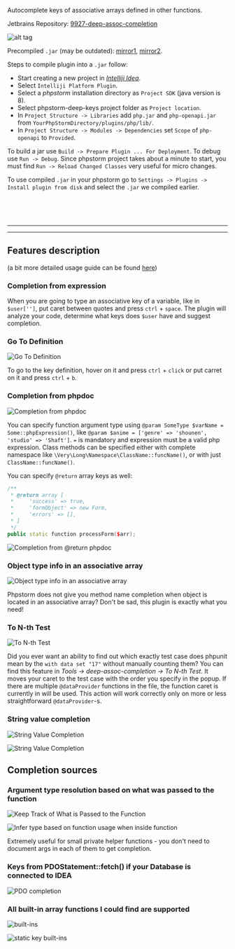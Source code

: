 Autocomplete keys of associative arrays defined in other functions.

Jetbrains Repository: [9927-deep-assoc-completion](https://plugins.jetbrains.com/plugin/9927-deep-assoc-completion)

![alt tag](https://raw.githubusercontent.com/klesun/phpstorm-deep-keys/master/imgs/screenshot.png)

Precompiled `.jar` (may be outdated): [mirror1](http://midiana.lv/Dropbox/web/phpstorm-deep-keys.jar), [mirror2](https://www.dropbox.com/s/5x984zqxw1u32fl/phpstorm-deep-keys.jar?dl=0).

Steps to compile plugin into a `.jar` follow:
- Start creating a new project in _[Intelliji Idea](https://www.jetbrains.com/idea/)_.
- Select `Intelliji Platform Plugin`.
- Select a _phpstorm_ installation directory as `Project SDK` (java version is 8).
- Select phpstorm-deep-keys project folder as `Project location`.
- In `Project Structure -> Libraries` add `php.jar` and `php-openapi.jar` from `YourPhpStormDirectory/plugins/php/lib/`.
- In `Project Structure -> Modules -> Dependencies` set `Scope` of `php-openapi` to `Provided`.

To build a jar use `Build -> Prepare Plugin ... For Deployment`. To debug use `Run -> Debug`. Since phpstorm project takes about a minute to start, you must find `Run -> Reload Changed Classes` very useful for micro changes.

To use compiled `.jar` in your phpstorm go to `Settings -> Plugins -> Install plugin from disk` and select the `.jar` we compiled earlier.

<br/>
<br/>
<br/>
<hr/>
<hr/>

## Features description

(a bit more detailed usage guide can be found [here](https://github.com/klesun/phpstorm-deep-keys/blob/master/docs/deep-keys-overview.md))

### Completion from expression
When you are going to type an associative key of a variable, like in `$user['']`, put caret between quotes and press `ctrl` + `space`. The plugin will analyze your code, determine what keys does `$user` have and suggest completion.

### Go To Definition
![Go To Definition](https://cloud.githubusercontent.com/assets/5202330/26428215/284b1988-40e9-11e7-9a44-746145c5393f.png)

To go to the key definition, hover on it and press `ctrl` + `click` or put carret on it and press `ctrl` + `b`.

### Completion from phpdoc
![Completion from phpdoc](https://cloud.githubusercontent.com/assets/5202330/26426602/0f72f554-40e2-11e7-8873-30b873310746.png)

You can specify function argument type using `@param SomeType $varName = Some::phpExpression()`, like `@param $anime = ['genre' => 'shounen', 'studio' => 'Shaft']`. `=` is mandatory and expression must be a valid php expression. Class methods can be specified either with complete namespace like `\Very\Long\Namespace\ClassName::funcName()`, or with just `ClassName::funcName()`.

You can specify `@return` array keys as well:
```cpp
/**
 * @return array [
 *     'success' => true,
 *     'formObject' => new Form,
 *     'errors' => [],
 * ]
 */
public static function processForm($arr);
```
![Completion from @return phpdoc](https://i.stack.imgur.com/vgZM9.png)

### Object type info in an associative array
![Object type info in an associative array](https://user-images.githubusercontent.com/5202330/30355696-9d6aa368-983d-11e7-8b8a-6b4f5afcee0e.png)

Phpstorm does not give you method name completion when object is located in an associative array? Don't be sad, this plugin is exactly what you need!

### To N-th Test
![To N-th Test](https://user-images.githubusercontent.com/5202330/48870020-e6310280-ede7-11e8-9a70-33b64fdcc574.png)

Did you ever want an ability to find out which exactly test case does phpunit mean by the `with data set "17"` without manually counting them? You can find this feature in _Tools -> deep-assoc-completion -> To N-th Test_. It moves your caret to the test case with the order you specify in the popup. If there are multiple `@dataProvider` functions in the file, the function caret is currently in will be used. This action will work correctly only on more or less straightforward `@dataProvider`-s.  

### String value completion
![String Value Completion](https://user-images.githubusercontent.com/5202330/48870527-e205e480-ede9-11e8-824c-750088b76fa4.png)
  
![String Value Completion](https://user-images.githubusercontent.com/5202330/48870610-2b563400-edea-11e8-93c1-c8bbd973726b.png)  

## Completion sources

### Argument type resolution based on what was passed to the function
![Keep Track of What is Passed to the Function](https://user-images.githubusercontent.com/5202330/48870882-280f7800-edeb-11e8-9a72-fe66b1af1fd5.png)

![Infer type based on function usage when inside function](https://user-images.githubusercontent.com/5202330/48870975-88061e80-edeb-11e8-9501-c525a2a92e6a.png)

Extremely useful for small private helper functions - you don't need to document args in each of them to get completion.

### Keys from PDOStatement::fetch() if your Database is connected to IDEA
![PDO completion](https://user-images.githubusercontent.com/5202330/34743879-3e690ff0-f583-11e7-8dee-dd8c86b78917.png)

### All built-in array functions I could find are supported
![built-ins](https://user-images.githubusercontent.com/5202330/48871378-2e9eef00-eded-11e8-8bbc-26c9d675cbeb.png)

![static key built-ins](https://user-images.githubusercontent.com/5202330/48871517-bd137080-eded-11e8-9208-3725d81b960a.png)